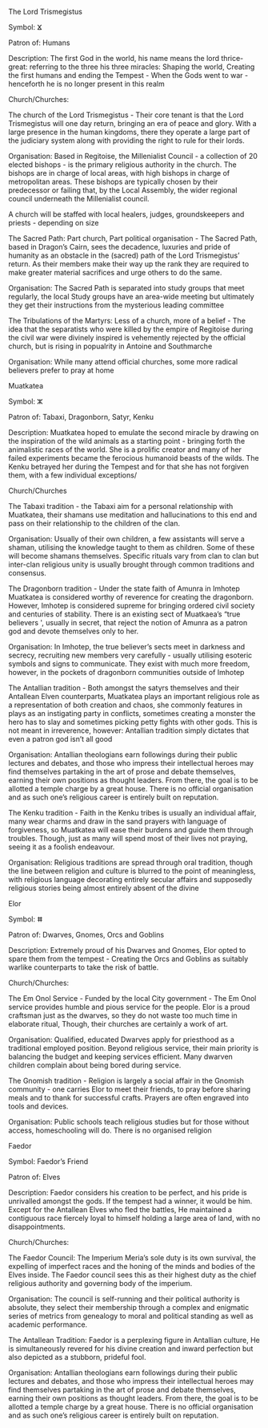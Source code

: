 The Lord Trismegistus 

Symbol: ⴴ

Patron of: Humans 

Description: The first God in the world, his name means the lord thrice-great: referring to the three his three miracles: Shaping the world, Creating the first humans and ending the Tempest - When the Gods went to war - henceforth he is no longer present in this realm 

Church/Churches:

The church of the Lord Trismegistus - Their core tenant is that the Lord Trismegistus will one day return, bringing an era of peace and glory. With a large presence in the human kingdoms, there they operate a large part of the judiciary system along with providing the right to rule for their lords. 

Organisation: Based in Regitoise, the Millenialist Council - a collection of 20 elected bishops - is the primary religious authority in the church. The bishops are in charge of local areas, with high bishops in charge of metropolitan areas. These bishops are typically chosen by their predecessor or failing that, by the Local Assembly, the wider regional council underneath the Millenialist council. 

A church will be staffed with local healers, judges, groundskeepers and priests - depending on size

The Sacred Path: Part church, Part political organisation - The Sacred Path, based in Dragon’s Cairn, sees the decadence, luxuries and pride of humanity as an obstacle in the (sacred) path of the Lord Trismegistus’ return. As their members make their way up the rank they are required to make greater material sacrifices and urge others to do the same. 

Organisation: The Sacred Path is separated into study groups that meet regularly, the local Study groups have an area-wide meeting but ultimately they get their instructions from the mysterious leading committee 

The Tribulations of the Martyrs: Less of a church, more of a belief - The idea that the separatists who were killed by the empire of Regitoise during the civil war were divinely inspired is vehemently rejected by the official church, but is rising in popualrity in Antoine and Southmarche 

Organisation: While many attend official churches, some more radical believers prefer to pray at home 

Muatkatea

Symbol: ⵣ

Patron of: Tabaxi, Dragonborn, Satyr, Kenku

Description: Muatkatea hoped to emulate the second miracle by drawing on the inspiration of the wild animals as a starting point - bringing forth the animalistic races of the world. She is a prolific creator and many of her failed experiments became the ferocious humanoid beasts of the wilds. The Kenku betrayed her during the Tempest and for that she has not forgiven them, with a few individual exceptions/

Church/Churches

The Tabaxi tradition - the Tabaxi aim for a personal relationship with Muatkatea, their shamans use meditation and hallucinations to this end and pass on their relationship to the children of the clan. 

Organisation: Usually of their own children, a few assistants will serve a shaman, utilising the knowledge taught to them as children. Some of these will become shamans themselves. Specific rituals vary from clan to clan but inter-clan religious unity is usually brought through common traditions and consensus.

The Dragonborn tradition - Under the state faith of Amunra in Imhotep Muatkatea is considered worthy of reverence for creating the dragonborn. However, Imhotep is considered supreme for bringing ordered civil society and centuries of stability. There is an existing sect of Muatkaea’s “true believers ', usually in secret, that reject the notion of Amunra as a patron god and devote themselves only to her.

Organisation: In Imhotep, the true believer’s sects meet in darkness and secrecy, recruiting new members very carefully - usually utilising esoteric symbols and signs to communicate. They exist with much more freedom, however, in the pockets of dragonborn communities outside of Imhotep

The Antallian tradition - Both amongst the satyrs themselves and their Antallean Elven counterparts, Muatkatea plays an important religious role as a representation of both creation and chaos, she commonly features in plays as an instigating party in conflicts, sometimes creating a monster the hero has to slay and sometimes picking petty fights with other gods. This is not meant in irreverence, however: Antallian tradition simply dictates that even a patron god isn’t all good

Organisation: Antallian theologians earn followings during their public lectures and debates, and those who impress their intellectual heroes may find themselves partaking in the art of prose and debate themselves, earning their own positions as thought leaders. From there, the goal is to be allotted a temple charge by a great house. There is no official organisation and as such one’s religious career is entirely built on reputation. 

The Kenku tradition - Faith in the Kenku tribes is usually an individual affair, many wear charms and draw in the sand prayers with language of forgiveness, so Muatkatea will ease their burdens and guide them through troubles. Though, just as many will spend most of their lives not praying, seeing it as a foolish endeavour. 

Organisation: Religious traditions are spread through oral tradition, though the line between religion and culture is blurred to the point of meaningless, with religious language decorating entirely secular affairs and supposedly religious stories being almost entirely absent of the divine 

Elor

Symbol: ⵌ

Patron of: Dwarves, Gnomes, Orcs and Goblins

Description: Extremely proud of his Dwarves and Gnomes, Elor opted to spare them from the tempest - Creating the Orcs and Goblins as suitably warlike counterparts to take the risk of battle. 

Church/Churches: 

The Em Onol Service - Funded by the local City government - The Em Onol service provides humble and pious service for the people. Elor is a proud craftsman just as the dwarves, so they do not waste too much time in elaborate ritual, Though, their churches are certainly a work of art. 

 Organisation: Qualified, educated Dwarves apply for priesthood as a traditional employed position. Beyond religious service, their main priority is balancing the budget and keeping services efficient. Many dwarven children complain about being bored during service. 

The Gnomish tradition - Religion is largely a social affair in the Gnomish community - one carries Elor to meet their friends, to pray before sharing meals and to thank for successful crafts. Prayers are often engraved into tools and devices.

Organisation: Public schools teach religious studies but for those without access, homeschooling will do. There is no organised religion

Faedor

Symbol: Faedor’s Friend

Patron of: Elves

Description: Faedor considers his creation to be perfect, and his pride is unrivalled amongst the gods. If the tempest had a winner, it would be him. Except for the Antallean Elves who fled the battles, He maintained a contiguous race fiercely loyal to himself holding a large area of land, with no disappointments. 

Church/Churches: 

The Faedor Council: The Imperium Meria’s sole duty is its own survival, the expelling of imperfect races and the honing of the minds and bodies of the Elves inside. The Faedor council sees this as their highest duty as the chief religious authority and governing body of the imperium. 

Organisation: The council is self-running and their political authority is absolute, they select their membership through a complex and enigmatic series of metrics from genealogy to moral and political standing as well as academic performance. 

The Antallean Tradition: Faedor is a perplexing figure in Antallian culture, He is simultaneously revered for his divine creation and inward perfection but also depicted as a stubborn, prideful fool. 

Organisation: Antallian theologians earn followings during their public lectures and debates, and those who impress their intellectual heroes may find themselves partaking in the art of prose and debate themselves, earning their own positions as thought leaders. From there, the goal is to be allotted a temple charge by a great house. There is no official organisation and as such one’s religious career is entirely built on reputation. 




